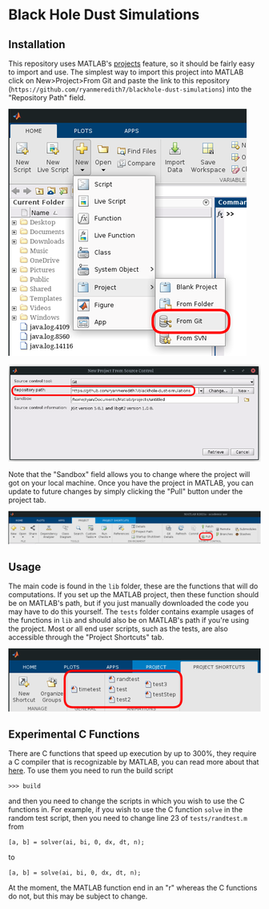 # Black Hole Dust Simulations

## Installation

This repository uses MATLAB's [projects](https://www.mathworks.com/help/matlab/projects.html)
feature, so it should be fairly easy to import and use. The simplest way to import this project into
MATLAB click on New>Project>From Git and paste the link to this repository
(`https://github.com/ryanmeredith7/blackhole-dust-simulations`) into the "Repository Path" field.

![Dropdown Menu](photos/FromGit.png)

![Popup Menu](photos/RepoPath.png)

Note that the "Sandbox" field allows you to change where the project will got on your local machine.
Once you have the project in MATLAB, you can update to future changes by simply clicking the "Pull"
button under the project tab.

![Git Pull](photos/Pull.png)

## Usage

The main code is found in the `lib` folder, these are the functions that will do computations. If
you set up the MATLAB project, then these function should be on MATLAB's path, but if you just
manually downloaded the code you may have to do this yourself. The `tests` folder contains example
usages of the functions in `lib` and should also be on MATLAB's path if you're using the project.
Most or all end user scripts, such as the tests, are also accessible through the "Project Shortcuts"
tab.

![Project Shortcuts](photos/Shortcuts.png)

## Experimental C Functions

There are C functions that speed up execution by up to 300%, they require a C compiler that is
recognizable by MATLAB, you can read more about that
[here](https://www.mathworks.com/support/requirements/supported-compilers.html). To use them you
need to run the build script

    >>> build

and then you need to change the scripts in which you wish to use the C functions in. For
example, if you wish to use the C function `solve` in the random test script, then you need to
change line 23 of `tests/randtest.m` from

    [a, b] = solver(ai, bi, 0, dx, dt, n);

to

    [a, b] = solve(ai, bi, 0, dx, dt, n);

At the moment, the MATLAB function end in an "r" whereas the C functions do not, but this may be
subject to change.
